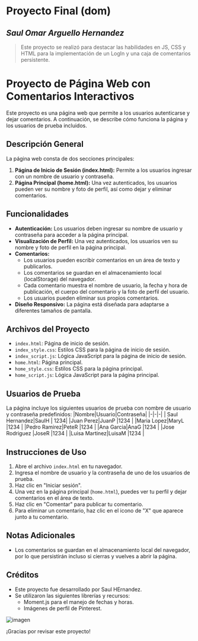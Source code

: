 # Proyecto Final (dom)
## _Saul Omar Arguello Hernandez_
> Este proyecto se realizó para destacar las habilidades en JS, CSS y HTML para la implementación de un LogIn y una caja de comentarios persistente. 

# Proyecto de Página Web con Comentarios Interactivos

Este proyecto es una página web que permite a los usuarios autenticarse y dejar comentarios. A continuación, se describe cómo funciona la página y los usuarios de prueba incluidos.

## Descripción General

La página web consta de dos secciones principales:

1.  **Página de Inicio de Sesión (index.html):** Permite a los usuarios ingresar con un nombre de usuario y contraseña.
2.  **Página Principal (home.html):** Una vez autenticados, los usuarios pueden ver su nombre y foto de perfil, así como dejar y eliminar comentarios.

## Funcionalidades

*   **Autenticación:** Los usuarios deben ingresar su nombre de usuario y contraseña para acceder a la página principal.
*   **Visualización de Perfil:** Una vez autenticados, los usuarios ven su nombre y foto de perfil en la página principal.
*   **Comentarios:**
    *   Los usuarios pueden escribir comentarios en un área de texto y publicarlos.
    *   Los comentarios se guardan en el almacenamiento local (localStorage) del navegador.
    *   Cada comentario muestra el nombre de usuario, la fecha y hora de publicación, el cuerpo del comentario y la foto de perfil del usuario.
    *   Los usuarios pueden eliminar sus propios comentarios.
*   **Diseño Responsivo:** La página está diseñada para adaptarse a diferentes tamaños de pantalla.

## Archivos del Proyecto

*   `index.html`: Página de inicio de sesión.
*   `index_style.css`: Estilos CSS para la página de inicio de sesión.
*   `index_script.js`: Lógica JavaScript para la página de inicio de sesión.
*   `home.html`: Página principal.
*   `home_style.css`: Estilos CSS para la página principal.
*   `home_script.js`: Lógica JavaScript para la página principal.

## Usuarios de Prueba

La página incluye los siguientes usuarios de prueba con nombre de usuario y contraseña predefinidos:
|Nombre|Usuario|Contraseña|
|-|-|-|
| Saul Hernandez|SaulH | 1234|
|Juan Perez|JuanP |1234 |
|Maria Lopez|MaryL |1234 |
|Pedro Ramirez|PeteR |1234 |
|Ana Garcia|AnaG |1234 |
|Jose Rodriguez |JoseR |1234 |
|Luisa Martinez|LuisaM |1234 |

## Instrucciones de Uso

1.  Abre el archivo `index.html` en tu navegador.
2.  Ingresa el nombre de usuario y la contraseña de uno de los usuarios de prueba.
3.  Haz clic en "Iniciar sesión".
4.  Una vez en la página principal (`home.html`), puedes ver tu perfil y dejar comentarios en el área de texto.
5.  Haz clic en "Comentar" para publicar tu comentario.
6.  Para eliminar un comentario, haz clic en el icono de "X" que aparece junto a tu comentario.

## Notas Adicionales

*   Los comentarios se guardan en el almacenamiento local del navegador, por lo que persistirán incluso si cierras y vuelves a abrir la página.

## Créditos

*   Este proyecto fue desarrollado por Saul HErnandez.
*   Se utilizaron las siguientes librerías y recursos:
    *   Moment.js para el manejo de fechas y horas.
    *   Imágenes de perfil de Pinterest.

![imagen](https://i.pinimg.com/736x/49/30/36/493036c96f7b95046d6645d4e8578ae6.jpg)

¡Gracias por revisar este proyecto!
